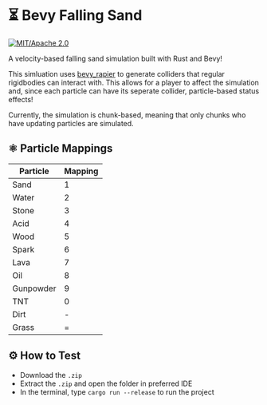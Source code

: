# ⏳ Bevy Falling Sand
[![MIT/Apache 2.0](https://img.shields.io/badge/license-MIT%2FApache-blue.svg)](https://github.com/100-TomatoJuice/bevy_falling_sand#license)

A velocity-based falling sand simulation built with Rust and Bevy!

This simluation uses [bevy_rapier](https://crates.io/crates/bevy_rapier2d) to generate colliders that regular rigidbodies can interact with. 
This allows for a player to affect the simulation and, since each particle can have its seperate collider, particle-based status effects!

Currently, the simulation is chunk-based, meaning that only chunks who have updating particles are simulated.

## ⚛ Particle Mappings

Particle | Mapping
--- | ---
Sand | 1
Water | 2
Stone | 3
Acid | 4
Wood | 5
Spark | 6
Lava | 7
Oil | 8
Gunpowder | 9
TNT | 0
Dirt | -
Grass | =


## ⚙️ How to Test

- Download the `.zip`
- Extract the `.zip` and open the folder in preferred IDE
- In the terminal, type `cargo run --release` to run the project
